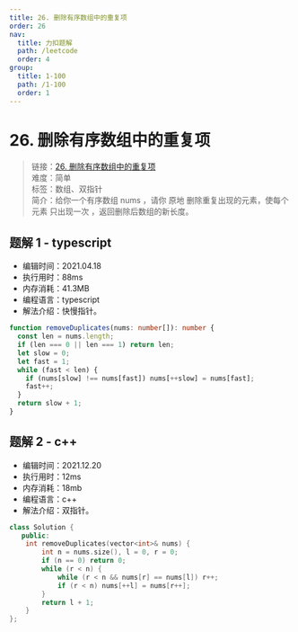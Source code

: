```yaml
---
title: 26. 删除有序数组中的重复项
order: 26
nav:
  title: 力扣题解
  path: /leetcode
  order: 4
group:
  title: 1-100
  path: /1-100
  order: 1
---
```


# 26. 删除有序数组中的重复项

> 链接：[26. 删除有序数组中的重复项](https://leetcode-cn.com/problems/remove-duplicates-from-sorted-array/)  
> 难度：简单  
> 标签：数组、双指针  
> 简介：给你一个有序数组 nums ，请你 原地 删除重复出现的元素，使每个元素 只出现一次 ，返回删除后数组的新长度。

## 题解 1 - typescript

- 编辑时间：2021.04.18
- 执行用时：88ms
- 内存消耗：41.3MB
- 编程语言：typescript
- 解法介绍：快慢指针。

```typescript
function removeDuplicates(nums: number[]): number {
  const len = nums.length;
  if (len === 0 || len === 1) return len;
  let slow = 0;
  let fast = 1;
  while (fast < len) {
    if (nums[slow] !== nums[fast]) nums[++slow] = nums[fast];
    fast++;
  }
  return slow + 1;
}
```

## 题解 2 - c++

- 编辑时间：2021.12.20
- 执行用时：12ms
- 内存消耗：18mb
- 编程语言：c++
- 解法介绍：双指针。

```cpp
class Solution {
   public:
    int removeDuplicates(vector<int>& nums) {
        int n = nums.size(), l = 0, r = 0;
        if (n == 0) return 0;
        while (r < n) {
            while (r < n && nums[r] == nums[l]) r++;
            if (r < n) nums[++l] = nums[r++];
        }
        return l + 1;
    }
};
```
